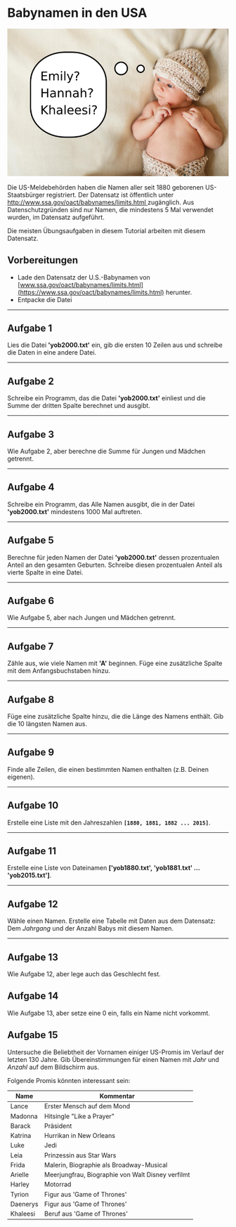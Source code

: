
# Babynamen in den USA

![Babynamen](baby.png)

Die US-Meldebehörden haben die Namen aller seit 1880 geborenen US-Staatsbürger registriert. Der Datensatz ist öffentlich unter [http://www.ssa.gov/oact/babynames/limits.html
](http://www.ssa.gov/oact/babynames/limits.html) zugänglich. Aus Datenschutzgründen sind nur Namen, die mindestens 5 Mal verwendet wurden, im Datensatz aufgeführt.

Die meisten Übungsaufgaben in diesem Tutorial arbeiten mit diesem Datensatz.


## Vorbereitungen

* Lade den Datensatz der U.S.-Babynamen von [www.ssa.gov/oact/babynames/limits.html](https://www.ssa.gov/oact/babynames/limits.html) herunter.
* Entpacke die Datei

----

## Aufgabe 1

Lies die Datei **'yob2000.txt'** ein, gib die ersten 10 Zeilen aus und schreibe die Daten in eine andere Datei.

----

## Aufgabe 2

Schreibe ein Programm, das die Datei **'yob2000.txt'** einliest und die Summe der dritten Spalte berechnet und ausgibt.

----

## Aufgabe 3

Wie Aufgabe 2, aber berechne die Summe für Jungen und Mädchen getrennt.

----

## Aufgabe 4

Schreibe ein Programm, das Alle Namen ausgibt, die in der Datei **'yob2000.txt'** mindestens 1000 Mal auftreten.

----

## Aufgabe 5

Berechne für jeden Namen der Datei **'yob2000.txt'** dessen prozentualen Anteil an den gesamten Geburten. Schreibe diesen prozentualen Anteil als vierte Spalte in eine Datei.

----

## Aufgabe 6

Wie Aufgabe 5, aber nach Jungen und Mädchen getrennt.

----

## Aufgabe 7

Zähle aus, wie viele Namen mit **'A'** beginnen. Füge eine zusätzliche Spalte mit dem Anfangsbuchstaben hinzu.

----

## Aufgabe 8

Füge eine zusätzliche Spalte hinzu, die die Länge des Namens enthält. Gib die 10 längsten Namen aus.

----

## Aufgabe 9

Finde alle Zeilen, die einen bestimmten Namen enthalten (z.B. Deinen eigenen).

----

## Aufgabe 10

Erstelle eine Liste mit den Jahreszahlen **`[1880, 1881, 1882 ... 2015]`**.

----

## Aufgabe 11

Erstelle eine Liste von Dateinamen **['yob1880.txt', 'yob1881.txt' … 'yob2015.txt']**. 

----

## Aufgabe 12

Wähle einen Namen. Erstelle eine Tabelle mit Daten aus dem Datensatz: Dem *Jahrgang* und der Anzahl Babys mit diesem Namen.

----

## Aufgabe 13

Wie Aufgabe 12, aber lege auch das Geschlecht fest.

## Aufgabe 14
Wie Aufgabe 13, aber setze eine 0 ein, falls ein Name nicht vorkommt.


## Aufgabe 15
Untersuche die Beliebtheit der Vornamen einiger US-Promis im Verlauf der letzten 130 Jahre. Gib Übereinstimmungen für einen Namen mit *Jahr* und *Anzahl* auf dem Bildschirm aus.

Folgende Promis könnten interessant sein:

| Name            | Kommentar                      |
|-----------------|--------------------------------|
| Lance           | Erster Mensch auf dem Mond |
| Madonna         | Hitsingle "Like a Prayer" |
| Barack          | Präsident |
| Katrina         | Hurrikan in New Orleans |
| Luke            | Jedi |
| Leia            | Prinzessin aus Star Wars |
| Frida           | Malerin, Biographie als Broadway-Musical |
| Arielle         | Meerjungfrau, Biographie von Walt Disney verfilmt |
| Harley          | Motorrad |
| Tyrion          | Figur aus 'Game of Thrones' |
| Daenerys        | Figur aus 'Game of Thrones' |
| Khaleesi        | Beruf aus 'Game of Thrones' |

